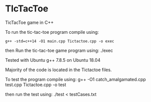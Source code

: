 # TIcTacToe

TicTacToe game in C++

To run the tic-tac-toe program compile using:

	g++ -std=c++14 -O1 main.cpp Tictactoe.cpp -o exec

then Run the tic-tac-toe game program using:
	./exec

Tested with Ubuntu g++ 7.8.5 on Ubuntu 18.04

Majority of the code is located in the Tictactoe files.

To test the program compile using:
	g++ -O1 catch_amalgamated.cpp test.cpp Tictactoe.cpp -o test

then run the test using:
	./test < testCases.txt
